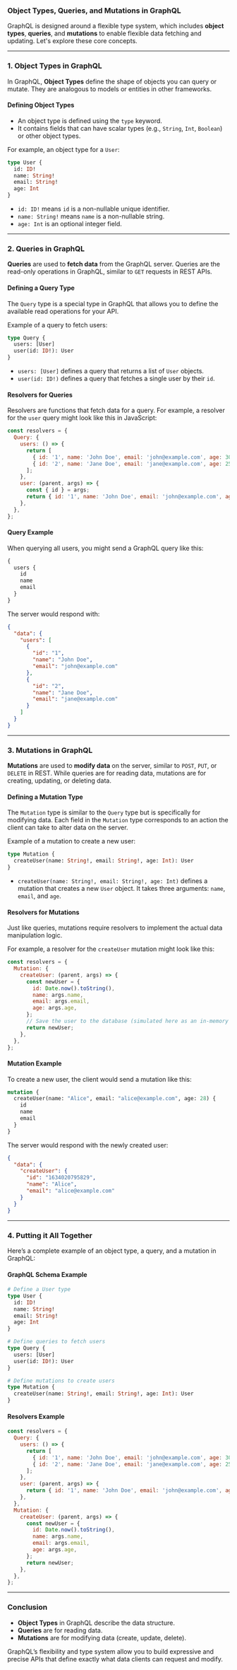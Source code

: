 ### **Object Types, Queries, and Mutations in GraphQL**

GraphQL is designed around a flexible type system, which includes **object types**, **queries**, and **mutations** to enable flexible data fetching and updating. Let's explore these core concepts.

---

### **1. Object Types in GraphQL**

In GraphQL, **Object Types** define the shape of objects you can query or mutate. They are analogous to models or entities in other frameworks.

#### **Defining Object Types**
- An object type is defined using the `type` keyword.
- It contains fields that can have scalar types (e.g., `String`, `Int`, `Boolean`) or other object types.

For example, an object type for a `User`:

```graphql
type User {
  id: ID!
  name: String!
  email: String!
  age: Int
}
```

- `id: ID!` means `id` is a non-nullable unique identifier.
- `name: String!` means `name` is a non-nullable string.
- `age: Int` is an optional integer field.

---

### **2. Queries in GraphQL**

**Queries** are used to **fetch data** from the GraphQL server. Queries are the read-only operations in GraphQL, similar to `GET` requests in REST APIs.

#### **Defining a Query Type**
The `Query` type is a special type in GraphQL that allows you to define the available read operations for your API.

Example of a query to fetch users:

```graphql
type Query {
  users: [User]
  user(id: ID!): User
}
```

- `users: [User]` defines a query that returns a list of `User` objects.
- `user(id: ID!)` defines a query that fetches a single user by their `id`.

#### **Resolvers for Queries**
Resolvers are functions that fetch data for a query. For example, a resolver for the `user` query might look like this in JavaScript:

```javascript
const resolvers = {
  Query: {
    users: () => {
      return [
        { id: '1', name: 'John Doe', email: 'john@example.com', age: 30 },
        { id: '2', name: 'Jane Doe', email: 'jane@example.com', age: 25 },
      ];
    },
    user: (parent, args) => {
      const { id } = args;
      return { id: '1', name: 'John Doe', email: 'john@example.com', age: 30 };
    },
  },
};
```

#### **Query Example**

When querying all users, you might send a GraphQL query like this:

```graphql
{
  users {
    id
    name
    email
  }
}
```

The server would respond with:

```json
{
  "data": {
    "users": [
      {
        "id": "1",
        "name": "John Doe",
        "email": "john@example.com"
      },
      {
        "id": "2",
        "name": "Jane Doe",
        "email": "jane@example.com"
      }
    ]
  }
}
```

---

### **3. Mutations in GraphQL**

**Mutations** are used to **modify data** on the server, similar to `POST`, `PUT`, or `DELETE` in REST. While queries are for reading data, mutations are for creating, updating, or deleting data.

#### **Defining a Mutation Type**
The `Mutation` type is similar to the `Query` type but is specifically for modifying data. Each field in the `Mutation` type corresponds to an action the client can take to alter data on the server.

Example of a mutation to create a new user:

```graphql
type Mutation {
  createUser(name: String!, email: String!, age: Int): User
}
```

- `createUser(name: String!, email: String!, age: Int)` defines a mutation that creates a new `User` object. It takes three arguments: `name`, `email`, and `age`.

#### **Resolvers for Mutations**
Just like queries, mutations require resolvers to implement the actual data manipulation logic.

For example, a resolver for the `createUser` mutation might look like this:

```javascript
const resolvers = {
  Mutation: {
    createUser: (parent, args) => {
      const newUser = {
        id: Date.now().toString(),
        name: args.name,
        email: args.email,
        age: args.age,
      };
      // Save the user to the database (simulated here as an in-memory object)
      return newUser;
    },
  },
};
```

#### **Mutation Example**

To create a new user, the client would send a mutation like this:

```graphql
mutation {
  createUser(name: "Alice", email: "alice@example.com", age: 28) {
    id
    name
    email
  }
}
```

The server would respond with the newly created user:

```json
{
  "data": {
    "createUser": {
      "id": "1634020795829",
      "name": "Alice",
      "email": "alice@example.com"
    }
  }
}
```

---

### **4. Putting it All Together**

Here’s a complete example of an object type, a query, and a mutation in GraphQL:

#### **GraphQL Schema Example**

```graphql
# Define a User type
type User {
  id: ID!
  name: String!
  email: String!
  age: Int
}

# Define queries to fetch users
type Query {
  users: [User]
  user(id: ID!): User
}

# Define mutations to create users
type Mutation {
  createUser(name: String!, email: String!, age: Int): User
}
```

#### **Resolvers Example**

```javascript
const resolvers = {
  Query: {
    users: () => {
      return [
        { id: '1', name: 'John Doe', email: 'john@example.com', age: 30 },
        { id: '2', name: 'Jane Doe', email: 'jane@example.com', age: 25 },
      ];
    },
    user: (parent, args) => {
      return { id: '1', name: 'John Doe', email: 'john@example.com', age: 30 };
    },
  },
  Mutation: {
    createUser: (parent, args) => {
      const newUser = {
        id: Date.now().toString(),
        name: args.name,
        email: args.email,
        age: args.age,
      };
      return newUser;
    },
  },
};
```

---

### **Conclusion**

- **Object Types** in GraphQL describe the data structure.
- **Queries** are for reading data.
- **Mutations** are for modifying data (create, update, delete).

GraphQL’s flexibility and type system allow you to build expressive and precise APIs that define exactly what data clients can request and modify.